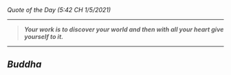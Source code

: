 _Quote of the Day (5:42 CH 1/5/2021)_
___
>**_Your work is to discover your world and then with all your heart give yourself to it._**
___
## **_Buddha_**
